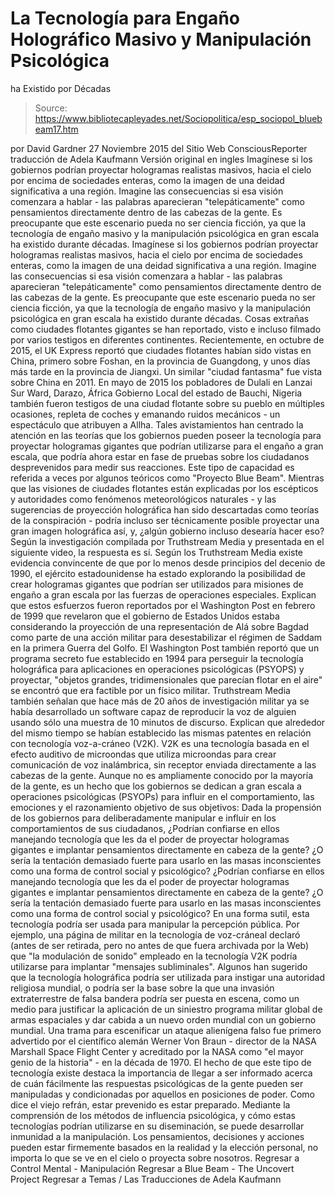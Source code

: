 # La Tecnología para Engaño Holográfico Masivo y Manipulación Psicológica 
ha Existido por Décadas

> Source: https://www.bibliotecapleyades.net/Sociopolitica/esp_sociopol_bluebeam17.htm

por David Gardner 27 Noviembre 2015 del Sitio Web ConsciousReporter
traducción de Adela Kaufmann Versión original en ingles
Imagínese si los gobiernos podrían proyectar hologramas realistas masivos, hacia el cielo por encima de sociedades enteras, como la imagen de una deidad significativa a una región. Imagine las consecuencias si esa visión comenzara a hablar - las palabras aparecieran "telepáticamente" como pensamientos directamente dentro de las cabezas de la gente. Es preocupante que este escenario pueda no ser ciencia ficción, ya que la tecnología de engaño masivo y la manipulación psicológica en gran escala ha existido durante décadas.
Imagínese si los gobiernos podrían proyectar hologramas realistas masivos, hacia el cielo por encima de sociedades enteras, como la imagen de una deidad significativa a una región.
Imagine las consecuencias si esa visión comenzara a hablar - las palabras aparecieran "telepáticamente" como pensamientos directamente dentro de las cabezas de la gente.
Es preocupante que este escenario pueda no ser ciencia ficción, ya que la tecnología de engaño masivo y la manipulación psicológica en gran escala ha existido durante décadas.
Cosas extrañas como ciudades flotantes gigantes se han reportado, visto e incluso filmado por varios testigos en diferentes continentes.
Recientemente, en octubre de 2015, el UK Express reportó que ciudades flotantes habían sido vistas en China, primero sobre Foshan, en la provincia de Guangdong, y unos días más tarde en la provincia de Jiangxi.
Un similar "ciudad fantasma" fue vista sobre China en 2011.
En mayo de 2015 los pobladores de Dulali en Lanzai Sur Ward, Darazo, África Gobierno Local del estado de Bauchi, Nigeria también fueron testigos de una ciudad flotante sobre su pueblo en múltiples ocasiones, repleta de coches y emanando ruidos mecánicos - un espectáculo que atribuyen a Allha.
Tales avistamientos han centrado la atención en las teorías que los gobiernos pueden poseer la tecnología para proyectar hologramas gigantes que podrían utilizarse para el engaño a gran escala, que podría ahora estar en fase de pruebas sobre los ciudadanos desprevenidos para medir sus reacciones.
Este tipo de capacidad es referida a veces por algunos teóricos como "Proyecto Blue Beam".
Mientras que las visiones de ciudades flotantes están explicadas por los escépticos y autoridades como fenómenos meteorológicos naturales - y las sugerencias de proyección holográfica han sido descartadas como teorías de la conspiración - podría incluso ser técnicamente posible proyectar una gran imagen holográfica así, y, ¿algún gobierno incluso desearía hacer eso?
Según la investigación compilada por Truthstream Media y presentada en el siguiente video, la respuesta es sí.
Según los Truthstream Media existe evidencia convincente de que por lo menos desde principios del decenio de 1990, el ejército estadounidense ha estado explorando la posibilidad de crear hologramas gigantes que podrían ser utilizados para misiones de engaño a gran escala por las fuerzas de operaciones especiales.
Explican que estos esfuerzos fueron reportados por el Washington Post en febrero de 1999 que revelaron que el gobierno de Estados Unidos estaba considerando la proyección de una representación de Alá sobre Bagdad como parte de una acción militar para desestabilizar el régimen de Saddam en la primera Guerra del Golfo.
El Washington Post también reportó que un programa secreto fue establecido en 1994 para perseguir la tecnología holográfica para aplicaciones en operaciones psicológicas (PSYOPS) y proyectar,
"objetos grandes, tridimensionales que parecían flotar en el aire" se encontró que era factible por un físico militar.
Truthstream Media también señalan que hace más de 20 años de investigación militar ya se había desarrollado un software capaz de reproducir la voz de alguien usando sólo una muestra de 10 minutos de discurso.
Explican que alrededor del mismo tiempo se habían establecido las mismas patentes en relación con tecnología voz-a-cráneo (V2K).
V2K es una tecnología basada en el efecto auditivo de microondas que utiliza microondas para crear comunicación de voz inalámbrica, sin receptor enviada directamente a las cabezas de la gente.
Aunque no es ampliamente conocido por la mayoría de la gente, es un hecho que los gobiernos se dedican a gran escala a operaciones psicológicas (PSYOPs) para influir en el comportamiento, las emociones y el razonamiento objetivo de sus objetivos:
Dada la propensión de los gobiernos para deliberadamente manipular e influir en los comportamientos de sus ciudadanos,
¿Podrían confiarse en ellos manejando tecnología que les da el poder de proyectar hologramas gigantes e implantar pensamientos directamente en cabeza de la gente? ¿O sería la tentación demasiado fuerte para usarlo en las masas inconscientes como una forma de control social y psicológico?
¿Podrían confiarse en ellos manejando tecnología que les da el poder de proyectar hologramas gigantes e implantar pensamientos directamente en cabeza de la gente?
¿O sería la tentación demasiado fuerte para usarlo en las masas inconscientes como una forma de control social y psicológico?
En una forma sutil, esta tecnología podría ser usada para manipular la percepción pública.
Por ejemplo, una página de militar en la tecnología de voz-cráneal declaró (antes de ser retirada, pero no antes de que fuera archivada por la Web) que "la modulación de sonido" empleado en la tecnología V2K podría utilizarse para implantar "mensajes subliminales".
Algunos han sugerido que la tecnología holográfica podría ser utilizada para instigar una autoridad religiosa mundial, o podría ser la base sobre la que una invasión extraterrestre de falsa bandera podría ser puesta en escena, como un medio para justificar la aplicación de un siniestro programa militar global de armas espaciales y dar cabida a un nuevo orden mundial con un gobierno mundial.
Una trama para escenificar un ataque alienígena falso fue primero advertido por el científico alemán Werner Von Braun - director de la NASA Marshall Space Flight Center y acreditado por la NASA como "el mayor genio de la historia" - en la década de 1970.
El hecho de que este tipo de tecnología existe destaca la importancia de llegar a ser informado acerca de cuán fácilmente las respuestas psicológicas de la gente pueden ser manipuladas y condicionadas por aquellos en posiciones de poder.
Como dice el viejo refrán,
estar prevenido es estar preparado.
Mediante la comprensión de los métodos de influencia psicológica, y cómo estas tecnologías podrían utilizarse en su diseminación, se puede desarrollar inmunidad a la manipulación.
Los pensamientos, decisiones y acciones pueden estar firmemente basados en la realidad y la elección personal, no importa lo que se ve en el cielo o proyecta sobre nosotros.
Regresar a Control Mental - Manipulación
Regresar a Blue Beam - The Uncovert Project
Regresar a Temas / Las Traducciones de Adela Kaufmann
